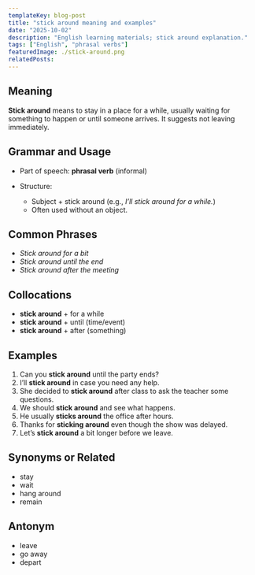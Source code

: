 ```yaml
---
templateKey: blog-post
title: "stick around meaning and examples"
date: "2025-10-02"
description: "English learning materials; stick around explanation."
tags: ["English", "phrasal verbs"]
featuredImage: ./stick-around.png
relatedPosts:
---
```


## Meaning

**Stick around** means to stay in a place for a while, usually waiting for something to happen or until someone arrives. It suggests not leaving immediately.

## Grammar and Usage

- Part of speech: **phrasal verb** (informal)
- Structure:

  - Subject + stick around (e.g., _I’ll stick around for a while._)
  - Often used without an object.

## Common Phrases

- _Stick around for a bit_
- _Stick around until the end_
- _Stick around after the meeting_

## Collocations

- **stick around** + for a while
- **stick around** + until (time/event)
- **stick around** + after (something)

## Examples

1. Can you **stick around** until the party ends?
2. I’ll **stick around** in case you need any help.
3. She decided to **stick around** after class to ask the teacher some questions.
4. We should **stick around** and see what happens.
5. He usually **sticks around** the office after hours.
6. Thanks for **sticking around** even though the show was delayed.
7. Let’s **stick around** a bit longer before we leave.

## Synonyms or Related

- stay
- wait
- hang around
- remain

## Antonym

- leave
- go away
- depart
